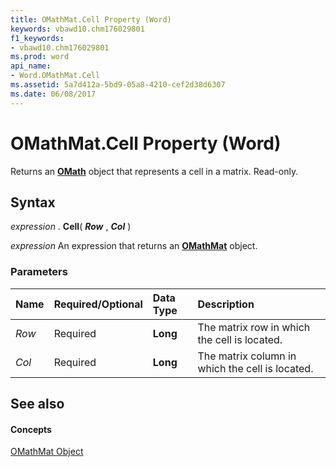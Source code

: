 ```yaml
---
title: OMathMat.Cell Property (Word)
keywords: vbawd10.chm176029801
f1_keywords:
- vbawd10.chm176029801
ms.prod: word
api_name:
- Word.OMathMat.Cell
ms.assetid: 5a7d412a-5bd9-05a8-4210-cef2d38d6307
ms.date: 06/08/2017
---
```



# OMathMat.Cell Property (Word)

Returns an  **[OMath](omath-object-word.md)** object that represents a cell in a matrix. Read-only.


## Syntax

 _expression_ . **Cell**( **_Row_** , **_Col_** )

 _expression_ An expression that returns an **[OMathMat](omathmat-object-word.md)** object.


### Parameters



|**Name**|**Required/Optional**|**Data Type**|**Description**|
|:-----|:-----|:-----|:-----|
| _Row_|Required| **Long**|The matrix row in which the cell is located.|
| _Col_|Required| **Long**|The matrix column in which the cell is located.|

## See also


#### Concepts


[OMathMat Object](omathmat-object-word.md)

